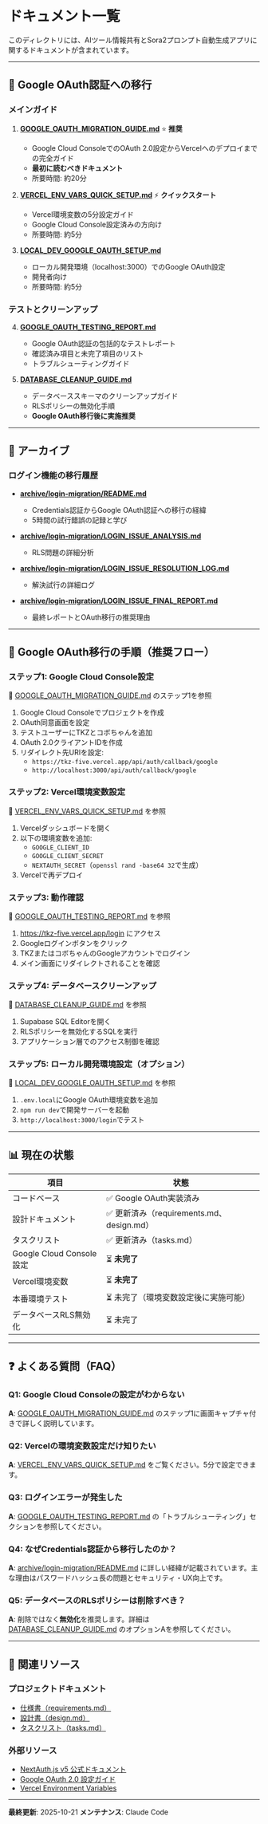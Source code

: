 # ドキュメント一覧

このディレクトリには、AIツール情報共有とSora2プロンプト自動生成アプリに関するドキュメントが含まれています。

---

## 🔐 Google OAuth認証への移行

### メインガイド

1. **[GOOGLE_OAUTH_MIGRATION_GUIDE.md](./GOOGLE_OAUTH_MIGRATION_GUIDE.md)** ⭐ **推奨**
   - Google Cloud ConsoleでのOAuth 2.0設定からVercelへのデプロイまでの完全ガイド
   - **最初に読むべきドキュメント**
   - 所要時間: 約20分

2. **[VERCEL_ENV_VARS_QUICK_SETUP.md](./VERCEL_ENV_VARS_QUICK_SETUP.md)** ⚡ **クイックスタート**
   - Vercel環境変数の5分設定ガイド
   - Google Cloud Console設定済みの方向け
   - 所要時間: 約5分

3. **[LOCAL_DEV_GOOGLE_OAUTH_SETUP.md](./LOCAL_DEV_GOOGLE_OAUTH_SETUP.md)**
   - ローカル開発環境（localhost:3000）でのGoogle OAuth設定
   - 開発者向け
   - 所要時間: 約5分

### テストとクリーンアップ

4. **[GOOGLE_OAUTH_TESTING_REPORT.md](./GOOGLE_OAUTH_TESTING_REPORT.md)**
   - Google OAuth認証の包括的なテストレポート
   - 確認済み項目と未完了項目のリスト
   - トラブルシューティングガイド

5. **[DATABASE_CLEANUP_GUIDE.md](./DATABASE_CLEANUP_GUIDE.md)**
   - データベーススキーマのクリーンアップガイド
   - RLSポリシーの無効化手順
   - **Google OAuth移行後に実施推奨**

---

## 📂 アーカイブ

### ログイン機能の移行履歴

- **[archive/login-migration/README.md](./archive/login-migration/README.md)**
  - Credentials認証からGoogle OAuth認証への移行の経緯
  - 5時間の試行錯誤の記録と学び

- **[archive/login-migration/LOGIN_ISSUE_ANALYSIS.md](./archive/login-migration/LOGIN_ISSUE_ANALYSIS.md)**
  - RLS問題の詳細分析

- **[archive/login-migration/LOGIN_ISSUE_RESOLUTION_LOG.md](./archive/login-migration/LOGIN_ISSUE_RESOLUTION_LOG.md)**
  - 解決試行の詳細ログ

- **[archive/login-migration/LOGIN_ISSUE_FINAL_REPORT.md](./archive/login-migration/LOGIN_ISSUE_FINAL_REPORT.md)**
  - 最終レポートとOAuth移行の推奨理由

---

## 🚀 Google OAuth移行の手順（推奨フロー）

### ステップ1: Google Cloud Console設定
📖 [GOOGLE_OAUTH_MIGRATION_GUIDE.md](./GOOGLE_OAUTH_MIGRATION_GUIDE.md) のステップ1を参照

1. Google Cloud Consoleでプロジェクトを作成
2. OAuth同意画面を設定
3. テストユーザーにTKZとコボちゃんを追加
4. OAuth 2.0クライアントIDを作成
5. リダイレクト先URIを設定:
   - `https://tkz-five.vercel.app/api/auth/callback/google`
   - `http://localhost:3000/api/auth/callback/google`

### ステップ2: Vercel環境変数設定
📖 [VERCEL_ENV_VARS_QUICK_SETUP.md](./VERCEL_ENV_VARS_QUICK_SETUP.md) を参照

1. Vercelダッシュボードを開く
2. 以下の環境変数を追加:
   - `GOOGLE_CLIENT_ID`
   - `GOOGLE_CLIENT_SECRET`
   - `NEXTAUTH_SECRET`（`openssl rand -base64 32`で生成）
3. Vercelで再デプロイ

### ステップ3: 動作確認
📖 [GOOGLE_OAUTH_TESTING_REPORT.md](./GOOGLE_OAUTH_TESTING_REPORT.md) を参照

1. https://tkz-five.vercel.app/login にアクセス
2. Googleログインボタンをクリック
3. TKZまたはコボちゃんのGoogleアカウントでログイン
4. メイン画面にリダイレクトされることを確認

### ステップ4: データベースクリーンアップ
📖 [DATABASE_CLEANUP_GUIDE.md](./DATABASE_CLEANUP_GUIDE.md) を参照

1. Supabase SQL Editorを開く
2. RLSポリシーを無効化するSQLを実行
3. アプリケーション層でのアクセス制御を確認

### ステップ5: ローカル開発環境設定（オプション）
📖 [LOCAL_DEV_GOOGLE_OAUTH_SETUP.md](./LOCAL_DEV_GOOGLE_OAUTH_SETUP.md) を参照

1. `.env.local`にGoogle OAuth環境変数を追加
2. `npm run dev`で開発サーバーを起動
3. `http://localhost:3000/login`でテスト

---

## 📊 現在の状態

| 項目 | 状態 |
|------|------|
| コードベース | ✅ Google OAuth実装済み |
| 設計ドキュメント | ✅ 更新済み（requirements.md、design.md） |
| タスクリスト | ✅ 更新済み（tasks.md） |
| Google Cloud Console設定 | ⏳ **未完了** |
| Vercel環境変数 | ⏳ **未完了** |
| 本番環境テスト | ⏳ 未完了（環境変数設定後に実施可能） |
| データベースRLS無効化 | ⏳ 未完了 |

---

## ❓ よくある質問（FAQ）

### Q1: Google Cloud Consoleの設定がわからない
**A**: [GOOGLE_OAUTH_MIGRATION_GUIDE.md](./GOOGLE_OAUTH_MIGRATION_GUIDE.md) のステップ1に画面キャプチャ付きで詳しく説明しています。

### Q2: Vercelの環境変数設定だけ知りたい
**A**: [VERCEL_ENV_VARS_QUICK_SETUP.md](./VERCEL_ENV_VARS_QUICK_SETUP.md) をご覧ください。5分で設定できます。

### Q3: ログインエラーが発生した
**A**: [GOOGLE_OAUTH_TESTING_REPORT.md](./GOOGLE_OAUTH_TESTING_REPORT.md) の「トラブルシューティング」セクションを参照してください。

### Q4: なぜCredentials認証から移行したのか？
**A**: [archive/login-migration/README.md](./archive/login-migration/README.md) に詳しい経緯が記載されています。主な理由はパスワードハッシュ長の問題とセキュリティ・UX向上です。

### Q5: データベースのRLSポリシーは削除すべき？
**A**: 削除ではなく**無効化**を推奨します。詳細は [DATABASE_CLEANUP_GUIDE.md](./DATABASE_CLEANUP_GUIDE.md) のオプションAを参照してください。

---

## 🔗 関連リソース

### プロジェクトドキュメント
- [仕様書（requirements.md）](../.kiro/specs/ai-tools-sharing-sora-prompt-generator/requirements.md)
- [設計書（design.md）](../.kiro/specs/ai-tools-sharing-sora-prompt-generator/design.md)
- [タスクリスト（tasks.md）](../.kiro/specs/ai-tools-sharing-sora-prompt-generator/tasks.md)

### 外部リソース
- [NextAuth.js v5 公式ドキュメント](https://authjs.dev/)
- [Google OAuth 2.0 設定ガイド](https://developers.google.com/identity/protocols/oauth2)
- [Vercel Environment Variables](https://vercel.com/docs/concepts/projects/environment-variables)

---

**最終更新**: 2025-10-21
**メンテナンス**: Claude Code
